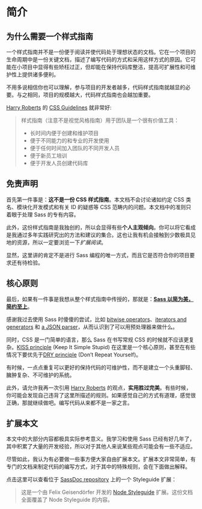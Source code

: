
# 简介

## 为什么需要一个样式指南

一个样式指南并不是一份便于阅读并使代码处于理想状态的文档。它在一个项目的生命周期中是一份关键文档，描述了编写代码的方式和采用这样方式的原因。它可能在小项目中显得有些矫枉过正，但却能在保持代码库整洁，提高可扩展性和可维护性上提供诸多便利。

不用多说相信你也可以理解，参与项目的开发者越多，代码样式指南就越显的必要。与之相同，项目的规模越大，代码样式指南也会越加重要。

[Harry Roberts](http://csswizardry.com) 的 [CSS Guidelines](http://cssguidelin.es/#the-importance-of-a-styleguide) 就非常好:

<blockquote>
    <p>样式指南（注意不是视觉风格指南）用于团队是一个很有价值工具：</p>
    <ul>
        <li>长时间内便于创建和维护项目</li>
        <li>便于不同能力的和专业的开发使用</li>
        <li>便于任何时间加入团队的不同开发人员</li>
        <li>便于新员工培训</li>
        <li>便于开发人员创建代码库</li>
    </ul>
</blockquote>

## 免责声明

首先第一件事是：**这不是一份 CSS 样式指南**。本文档不会讨论诸如约定 CSS 类名、模块化开发模式和有关 ID 的疑惑等 CSS 范畴内的问题。本文档中的准则只着眼于处理 Sass 的专有内容。

此外，这份样式指南是我独创的，所以会显得有些**个人主观倾向**。你可以将它看成是我通过多年实践研究出的方法和建议的集合。这也让我有机会接触到少数极具见地的资源，所以一定要浏览一下*扩展阅读*。

显然，这里讲的肯定不是进行 Sass 编程的唯一方式，而且它是否符合你的项目要求还有待检验。

## 核心原则

最后，如果有一件事是我想从整个样式指南中传授的，那就是：**[Sass 以简为美，简约至上](http://www.sitepoint.com/keep-sass-simple/)**。

感谢我过去使用 Sass 时傻傻的尝试，比如 [bitwise operators](https://github.com/HugoGiraudel/SassyBitwise)、[iterators and generators](https://github.com/HugoGiraudel/SassyIteratorsGenerators) 和 [a JSON parser](https://github.com/HugoGiraudel/SassyJSON)，从而认识到了可以用预处理器来做什么。

同时，CSS 是一门简单的语言，那么 Sass 在书写常规 CSS 的时候就不应该更复杂。[KISS principle](http://en.wikipedia.org/wiki/KISS_principle) (Keep It Simple Stupid) 在这里是一个核心原则，甚至在有些情况下要优先于[DRY principle](http://en.wikipedia.org/wiki/Don%27t_repeat_yourself) (Don’t Repeat Yourself)。

有时候，一点点重复可以更好的保持代码的可维护性，而不是建立一个头重脚轻、臃肿复杂、不可维护的系统。

此外，请允许我再一次引用 [Harry Roberts](https://csswizardry.com) 的观点，**实用胜过完美**。有些时候，你可能会发现自己违背了这里所描述的规则。如果感觉自己的方式有道理，感觉很正确，那就继续做吧。编写代码从来都不是一家之言。

## 扩展本文

本文中的大部分内容都极具实际参考意义。我学习和使用 Sass 已经有好几年了，其中积累了大量的开发经验，所以对于其他人来说某些观点可能会有一些不适应。

尽管如此，我认为有必要做一些事方便大家自由扩展本文。扩展本文非常简单，有专门的文档来制定代码的编写方式，对于其中的特殊规则，会在下面做出解释。

点击这里可以查看位于 [SassDoc repository](https://github.com/SassDoc/sassdoc/blob/master/GUIDELINES.md) 上的一个 Styleguide 扩展：

> 这是一个由 Felix Geisendörfer 开发的 [Node Styleguide](https://github.com/felixge/node-style-guide) 扩展。这份文档全面覆盖了 Node Styleguide 的内容。
